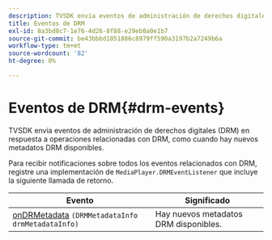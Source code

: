 ```yaml
---
description: TVSDK envía eventos de administración de derechos digitales (DRM) en respuesta a operaciones relacionadas con DRM, como cuando hay nuevos metadatos DRM disponibles.
title: Eventos de DRM
exl-id: 8a3bd8c7-1e76-4d26-8f88-e29eb0a0e1b7
source-git-commit: be43bbbd1051886c8979ff590a3197b2a7249b6a
workflow-type: tm+mt
source-wordcount: '82'
ht-degree: 0%

---
```


# Eventos de DRM{#drm-events}

TVSDK envía eventos de administración de derechos digitales (DRM) en respuesta a operaciones relacionadas con DRM, como cuando hay nuevos metadatos DRM disponibles.

Para recibir notificaciones sobre todos los eventos relacionados con DRM, registre una implementación de `MediaPlayer.DRMEventListener` que incluye la siguiente llamada de retorno.

| Evento | Significado |
|---|---|
| [onDRMetadata](https://help.adobe.com/en_US/primetime/api/psdk/javadoc_1.4/com/adobe/mediacore/MediaPlayer.DRMEventListener.html#onDRMMetadata(DRMMetadataInfo)) `(DRMMetadataInfo drmMetadataInfo)` | Hay nuevos metadatos DRM disponibles. |
